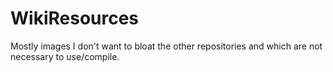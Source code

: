 # WikiResources
Mostly images I don't want to bloat the other repositories and which are not necessary to use/compile.

